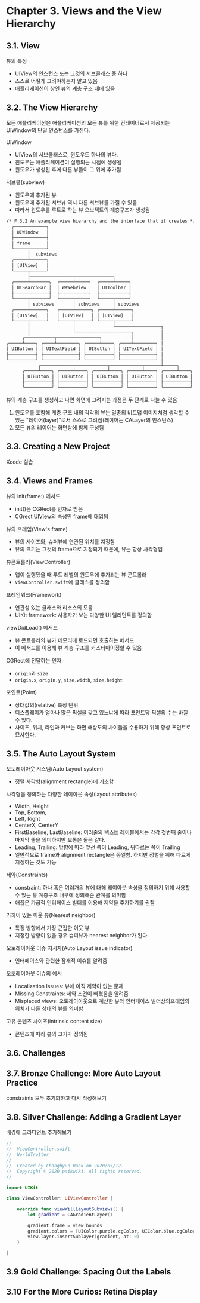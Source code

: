 # Chapter 3. Views and the View Hierarchy

## 3.1. View

뷰의 특징

- UIView의 인스턴스 또는 그것의 서브클래스 중 하나
- 스스로 어떻게 그려야하는지 알고 있음
- 애플리케이션이 창인 뷰의 계층 구조 내에 있음

## 3.2. The View Hierarchy

모든 애플리케이션은 애플리케이션의 모든 뷰를 위한 컨테이너로서 제공되는 UIWindow의 단일 인스턴스를 가진다.

UIWindow

- UIView의 서브클래스로, 윈도우도 하나의 뷰다.
- 윈도우는 애플리케이션이 실행되는 시점에 생성됨
- 윈도우가 생성된 후에 다른 뷰들이 그 위에 추가됨

서브뷰(subview)

- 윈도우에 추가된 뷰
- 윈도우에 추가된 서브뷰 역시 다른 서브뷰를 가질 수 있음
- 따라서 윈도우를 루트로 하는 뷰 오브젝트의 계층구조가 생성됨

````txt
/* F.3.2 An example view hierarchy and the interface that it creates */
  ╭────────────╮
  │ UIWindow   │
  ├────────────┤
  │ frame      │
  ╰─────┬──────╯
        │  subviews
  ╭─────┴──────╮
  │ [UIView]   │
  ╰─────┬──────╯
        ├────────────────┬──────────────┐
  ╭─────┴───────╮  ╭─────┴─────╮  ╭─────┴─────╮
  │ UISearchBar │  │ WKWebView │  │ UIToolbar │
  ├─────────────┤  ├───────────┤  ├───────────┤
  ╰─────┬───────╯  ╰─────┬─────╯  ╰─────┬─────╯
        │ subviews       │ subviews     │ subviews
  ╭─────┴──────╮   ╭─────┴──────╮ ╭─────┴──────╮
  │ [UIView]   │   │ [UIView]   │ │ [UIView]   │
  ╰─────┬──────╯   ╰─────┬──────╯ ╰─────┬──────╯
        │                │              └─────────────────┐
        │                └─────────────────────┐          │
      ┌─┴─────────┬────────────────┐           │          │
╭─────┴────╮ ╭────┴────────╮ ╭─────┴────╮ ╭────┴────────╮ │
│ UIButton │ │ UITextField │ │ UIButton │ │ UITextField │ │
├──────────┤ ├─────────────┤ ├──────────┤ ├─────────────┤ │
╰──────────╯ ╰─────────────╯ ╰──────────╯ ╰─────────────╯ │
            ┌────────────┬────────────┬────────────┬──────┴─────┐
      ╭─────┴────╮ ╭─────┴────╮ ╭─────┴────╮ ╭─────┴────╮ ╭─────┴────╮
      │ UIButton │ │ UIButton │ │ UIButton │ │ UIButton │ │ UIButton │
      ├──────────┤ ├──────────┤ ├──────────┤ ├──────────┤ ├──────────┤
      ╰──────────╯ ╰──────────╯ ╰──────────╯ ╰──────────╯ ╰──────────╯
````

뷰의 계층 구조를 생성하고 나면 화면에 그려지는 과정은 두 단계로 나눌 수 있음

1. 윈도우를 포함해 계층 구조 내의 각각의 뷰는 일종의 비트맵 이미지처럼 생각할 수 있는 "레이어(layer)"로서 스스로 그려짐(레이어는 CALayer의 인스턴스)
2. 모든 뷰의 레이어는 화면상에 함께 구성됨

## 3.3. Creating a New Project

Xcode 실습

## 3.4. Views and Frames

뷰의 init(frame:) 메서드

- init()은 CGRect를 인자로 받음
- CGrect UIView의 속성인 frame에 대입됨

뷰의 프레임(View's frame)

- 뷰의 사이즈와, 슈퍼뷰에 연관된 위치를 지정함
- 뷰의 크기는 그것의 frame으로 지정되기 때문에, 뷰는 항상 사각형임

뷰콘트롤러(ViewController)

- 앱이 실행됐을 때 루트 레벨의 윈도우에 추가되는 뷰 콘트롤러
- `ViewController.swift`에 클래스를 정의함

프레임워크(Framework)

- 연관성 있는 클래스와 리소스의 모음
- UIKit framework: 사용자가 보는 다양한 UI 엘리먼트를 정의함

viewDidLoad() 메서드

- 뷰 콘트롤러의 뷰가 메모리에 로드되면 호출하는 메서드
- 이 메서드를 이용해 뷰 계층 구조를 커스터마이징할 수 있음

CGRect에 전달하는 인자

- `origin`과 `size`
- `origin.x`, `origin.y`, `size.width`, `size.height`

포인트(Point)

- 상대값의(relative) 측정 단위
- 디스플레이가 얼마나 많은 픽셀을 갖고 있느냐에 따라 포인트당 픽셀의 수는 바뀔 수 있다.
- 사이즈, 위치, 라인과 커브는 화면 해상도의 차이들을 수용하기 위해 항상 포인트로 묘사한다.

## 3.5. The Auto Layout System

오토레이아웃 시스템(Auto Layout system)

- 정렬 사각형(alignment rectangle)에 기초함

사각형을 정의하는 다양한 레이아웃 속성(layout attributes)

- Width, Height
- Top, Bottom,
- Left, Right
- CenterX, CenterY
- FirstBaseline, LastBaseline: 여러줄의 텍스트 레이블에서는 각각 첫번째 줄이나 마지막 줄을 의미하지만 보통은 둘은 같다.
- Leading, Trailing: 방향에 따라 앞선 쪽이 Leading, 뒤따르는 쪽이 Trailing
- 일반적으로 frame과 alignment rectangle은 동일함. 하지만 정렬을 위해 다르게 지정하는 것도 가능

제약(Constraints)

- constraint: 하나 혹은 여러개의 뷰에 대해 레이아웃 속성을 정의하기 위해 사용할 수 있는 뷰 계층구조 내부에 정의해준 관계를 의미함
- 애플은 가급적 인터페이스 빌더를 이용해 제약을 추가하기를 권함


가까이 있는 이웃 뷰(Nearest neighbor)

- 특정 방향에서 가장 근접한 이웃 뷰
- 지정한 방향이 없을 경우 슈퍼뷰가 nearest neighbor가 된다.

오토레이아웃 이슈 지시자(Auto Layout issue indicator)

- 인터페이스와 관련한 잠재적 이슈를 알려줌

오토레이아웃 이슈의 예시

- Localization Issues: 뷰에 아직 제약이 없는 문제
- Missing Constraints: 제약 조건이 빠졌음을 알려줌
- Misplaced views: 오토레이아웃으로 계산한 뷰와 인터페이스 빌더상의프래임의 위치가 다른 상태의 뷰를 의미함

고유 콘텐츠 사이즈(intrinsic content size)

- 콘텐츠에 따라 뷰의 크기가 정의됨

## 3.6. Challenges

## 3.7. Bronze Challenge: More Auto Layout Practice

constraints 모두 초기화하고 다시 작성해보기

## 3.8. Silver Challenge: Adding a Gradient Layer

배경에 그라디언트 추가해보기

````swift
//
//  ViewController.swift
//  WorldTrotter
//
//  Created by Changhyun Baek on 2020/05/12.
//  Copyright © 2020 paikwiki. All rights reserved.
//

import UIKit

class ViewController: UIViewController {

    override func viewWillLayoutSubviews() {
        let gradient = CAGradientLayer()

        gradient.frame = view.bounds
        gradient.colors = [UIColor.purple.cgColor, UIColor.blue.cgColor, UIColor.green.cgColor, UIColor.yellow.cgColor, UIColor.red.cgColor, UIColor.red.cgColor]
        view.layer.insertSublayer(gradient, at: 0)
    }

}
````

## 3.9 Gold Challenge: Spacing Out the Labels

## 3.10 For the More Curios: Retina Display
